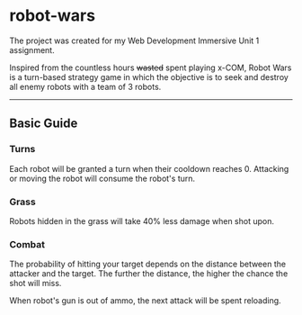 # robot-wars
The project was created for my Web Development Immersive Unit 1 assignment.

Inspired from the countless hours ~~wasted~~ spent playing x-COM, Robot Wars is a turn-based strategy game in which the objective is to seek and destroy all enemy robots with a team of 3 robots.

---
## Basic Guide

### Turns
Each robot will be granted a turn when their cooldown reaches 0. Attacking or moving the robot will consume the robot's turn.

### Grass
Robots hidden in the grass will take 40% less damage when shot upon.

### Combat
The probability of hitting your target depends on the distance between the attacker and the target. The further the distance, the higher the chance the shot will miss.

When robot's gun is out of ammo, the next attack will be spent reloading.
